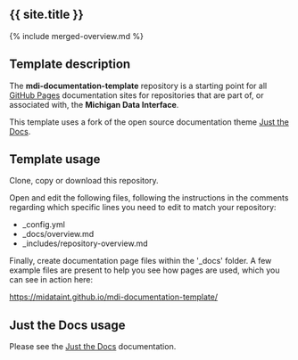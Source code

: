 <!--- README.md is always the 1st page loaded by GitHub Pages on github.io  --->
<!--- do not change any lines in this file --->
## {{ site.title }}
{% include merged-overview.md %}

<div style="display: {% if site %} none {% else %} block {% endif %};">
  
## Template description

The **mdi-documentation-template** repository is a starting point
for all 
[GitHub Pages](https://docs.github.com/en/pages/getting-started-with-github-pages/about-github-pages)
documentation sites for repositories that are 
part of, or associated with, the **Michigan Data Interface**.

This template uses a fork of the open source documentation theme 
[Just the Docs](https://pmarsceill.github.io/just-the-docs/).

## Template usage

Clone, copy or download this repository. 

Open and edit the following files, following the instructions in the comments
regarding which specific lines you need to edit to match your repository:

- _config.yml
- _docs/overview.md
- _includes/repository-overview.md

Finally, create documentation page files within the '_docs' folder.
A few example files are present to help you see how pages are used,
which you can see in action here:

https://midataint.github.io/mdi-documentation-template/

## Just the Docs usage

Please see the 
[Just the Docs](https://pmarsceill.github.io/just-the-docs/) 
documentation.

</div>
